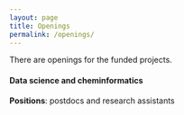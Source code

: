 ```yaml
---
layout: page
title: Openings
permalink: /openings/
---
```


There are openings for the funded projects.

#### Data science and cheminformatics

**Positions**: postdocs and research assistants 
